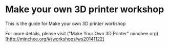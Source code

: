 # Make your own 3D printer workshop

This is the guide for Make your own 3D printer workshop

For more details, please visit ("Make Your Own 3D Printer" minchee.org)[http://minchee.org/#/workshops/ws20141122]